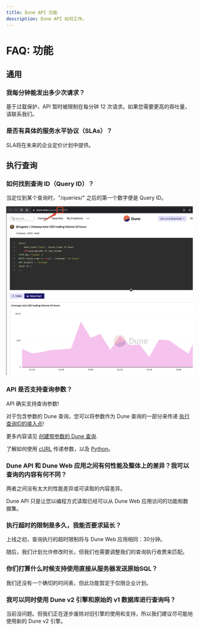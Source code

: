 ```yaml
---
title: Dune API 功能
description: Dune API 如何工作。
---
```

# FAQ: 功能

## 通用

### 我每分钟能发出多少次请求？

基于过载保护，API 暂时被限制在每分钟 12 次请求。如果您需要更高的吞吐量，请联系我们。

### 是否有具体的服务水平协议（SLAs）？

SLA将在未来的企业定价计划中提供。

## 执行查询

### 如何找到查询 ID（Query ID）？

当定位到某个查询时，"/queries/" 之后的第一个数字便是 Query ID。

![query-id-example](../images/query-id-example.jpg)

### API 是否支持查询参数？

API 确实支持查询参数!

对于包含参数的 Dune 查询，您可以将参数作为 Dune 查询的一部分来传递 [执行查询ID的接入点](../../api/api-reference/execute-query-id.md)!

更多内容请见 [创建带参数的 Dune 查询](../../getting-started/queries/parameters.md).

了解如何使用 [cURL](../../api/api-reference/execute-query-id.md#curl-with-parameters) 传递参数，以及 [Python](../../api/quick-start/api-py.md#parameterized-queries)。

### Dune API 和 Dune Web 应用之间有何性能及整体上的差异？我可以查询的内容有何不同？

两者之间没有太大的性能差异或可读取的内容差异。

Dune API 只是让您以编程方式读取已经可以从 Dune Web 应用访问的功能和数据集。

### 执行超时的限制是多久，我能否要求延长？

上线之初，查询执行的超时限制将与 Dune Web 应用相同：30分钟。

随后，我们计划允许修改时长，但我们也需要调整我们的查询执行收费来匹配。

### 你们打算什么时候支持使用直接从服务器发送原始SQL？

我们还没有一个确切的时间表，但此功能暂定于仅限企业计划。

### 我可以同时使用 Dune v2 引擎和原始的 v1 数据库进行查询吗？

当前没问题。但我们正在逐步废除对旧引擎的使用和支持，所以我们建议尽可能地使用新的 Dune v2 引擎。